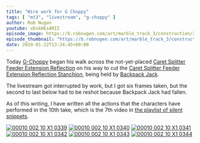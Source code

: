```yaml
---
title: "Wire work for G Choppy"
tags: [ "mt3", "livestream", "g-choppy" ]
author: Rob Nugen
youtube: vDskHEsARII
episode_image: https://b.robnugen.com/art/marble_track_3/construction/2019/2019_jan_22_g_choppy_wire_work.jpg
episode_thumbnail: "https://b.robnugen.com/art/marble_track_3/construction/2019/thumbs/2019_jan_22_g_choppy_wire_work.jpg"
date: 2019-01-22T13:24:45+09:00
---
```


Today [G-Choppy](/w/gc) began his walk across the not-yet-placed
[Caret Splitter Feeder Extension Reflection](/p/csfer) on his way to
cut the
[Caret Splitter Feeder Extension Reflection Stanchion](/p/csfers),
being held by [Backpack Jack](/w/bpj).

The livestream got interrupted by work, but I got six frames taken,
but the second to last below had to be reshot because Backpack Jack
had fallen.

As of this writing, I have written all the actions that the characters
have performed in the 10th take, which is the 7th video in
[the playlist of silent snippets](https://mt3s.marbletrack3.com).

[![00010 002 10 X1 0339](//b.robnugen.com/art/marble_track_3/frames/2018/thumbs/00010_002_10_X1_0339.jpg)](//b.robnugen.com/art/marble_track_3/frames/2018/00010_002_10_X1_0339.jpg)
[![00010 002 10 X1 0340](//b.robnugen.com/art/marble_track_3/frames/2018/thumbs/00010_002_10_X1_0340.jpg)](//b.robnugen.com/art/marble_track_3/frames/2018/00010_002_10_X1_0340.jpg)
[![00010 002 10 X1 0341](//b.robnugen.com/art/marble_track_3/frames/2018/thumbs/00010_002_10_X1_0341.jpg)](//b.robnugen.com/art/marble_track_3/frames/2018/00010_002_10_X1_0341.jpg)
[![00010 002 10 X1 0342](//b.robnugen.com/art/marble_track_3/frames/2018/thumbs/00010_002_10_X1_0342.jpg)](//b.robnugen.com/art/marble_track_3/frames/2018/00010_002_10_X1_0342.jpg)
[![00010 002 10 X1 0343](//b.robnugen.com/art/marble_track_3/frames/2018/thumbs/00010_002_10_X1_0343.jpg)](//b.robnugen.com/art/marble_track_3/frames/2018/00010_002_10_X1_0343.jpg)
[![00010 002 10 X1 0344](//b.robnugen.com/art/marble_track_3/frames/2018/thumbs/00010_002_10_X1_0344.jpg)](//b.robnugen.com/art/marble_track_3/frames/2018/00010_002_10_X1_0344.jpg)
